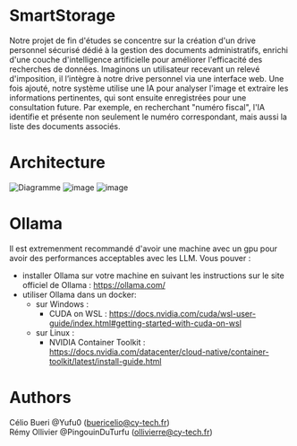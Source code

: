 # SmartStorage

Notre projet de fin d'études se concentre sur la création d'un drive personnel sécurisé dédié à la gestion des documents administratifs, enrichi d'une couche d'intelligence artificielle pour améliorer l'efficacité des recherches de données. Imaginons un utilisateur recevant un relevé d'imposition, il l’intègre à notre drive personnel via une interface web. Une fois ajouté, notre système utilise une IA pour analyser l'image et extraire les informations pertinentes, qui sont ensuite enregistrées pour une consultation future. Par exemple, en recherchant "numéro fiscal", l'IA identifie et présente non seulement le numéro correspondant, mais aussi la liste des documents associés.

# Architecture

![Diagramme](https://github.com/Yufu0/SmartStorage/assets/91423302/3614eedd-4694-4c81-921c-876b554bd1fc)
![image](https://github.com/Yufu0/SmartStorage/assets/91423302/975b913a-034b-4a78-a295-a98d8888e63e)
![image](https://github.com/Yufu0/SmartStorage/assets/91423302/431219d9-e6b0-4fd7-b933-75cf81cd7c2c)


# Ollama
Il est extremenment recommandé d'avoir une machine avec un gpu pour avoir des performances acceptables avec les LLM.
Vous pouver : 
- installer Ollama sur votre machine en suivant les instructions sur le site officiel de Ollama : https://ollama.com/
- utiliser Ollama dans un docker:
    - sur Windows :
        - CUDA on WSL : https://docs.nvidia.com/cuda/wsl-user-guide/index.html#getting-started-with-cuda-on-wsl
    - sur Linux : 
        - NVIDIA Container Toolkit : https://docs.nvidia.com/datacenter/cloud-native/container-toolkit/latest/install-guide.html

# Authors

Célio Bueri @Yufu0 (buericelio@cy-tech.fr) <br/>
Rémy Ollivier @PingouinDuTurfu (ollivierre@cy-tech.fr)
